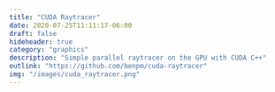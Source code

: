 ```yaml
---
title: "CUDA Raytracer"
date: 2020-07-25T11:11:17-06:00
draft: false
hideheader: true
category: "graphics"
description: "Simple parallel raytracer on the GPU with CUDA C++"
outlink: "https://github.com/benpm/cuda-raytracer"
img: "/images/cuda_raytracer.png"
---
```

